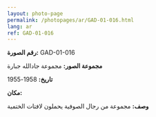 ```yaml
---
layout: photo-page
permalink: /photopages/ar/GAD-01-016.html
lang: ar
ref: GAD-01-016
---
```


**رقم الصورة:** GAD-01-016

**مجموعة الصور:** مجموعة جادالله جبارة

**تاريخ:** 1958-1955

**مكان:**

**وصف:** مجموعة من رجال الصوفية يحملون لافتات الختمية

